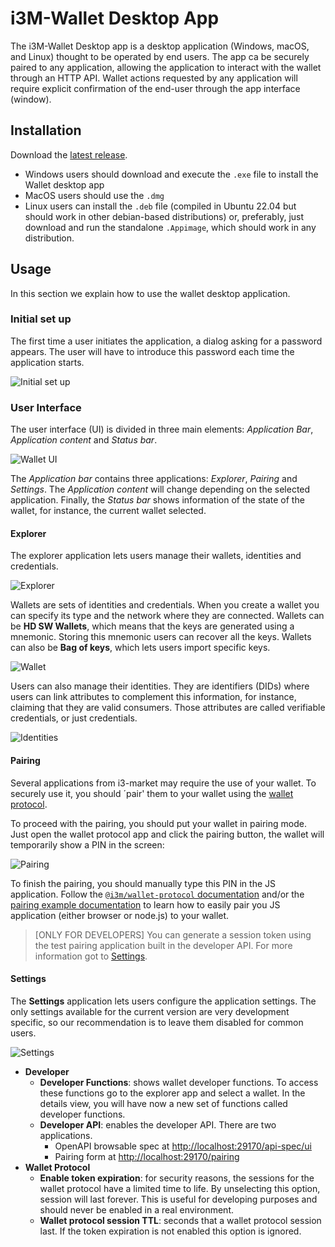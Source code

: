 # i3M-Wallet Desktop App

The i3M-Wallet Desktop app is a desktop application (Windows, macOS, and Linux) thought to be operated by end users. The app ca be securely paired to any application, allowing the application to interact with the wallet through an HTTP API. Wallet actions requested by any application will require explicit confirmation of the end-user through the app interface (window).

## Installation

Download the [latest release](https://github.com/i3-Market-V2-Public-Repository/SP3-SCGBSSW-I3mWalletMonorepo/releases/latest).

- Windows users should download and execute the `.exe` file to install the Wallet desktop app
- MacOS users should use the `.dmg`
- Linux users can install the `.deb` file (compiled in Ubuntu 22.04 but should work in other debian-based distributions) or, preferably, just download and run the standalone `.Appimage`, which should work in any distribution.

## Usage

In this section we explain how to use the wallet desktop application.

### Initial set up

The first time a user initiates the application, a dialog asking for a password appears. The user will have to introduce this password each time the application starts.

![Initial set up](./docs/img/initial-setup.png)

### User Interface

The user interface (UI) is divided in three main elements: *Application Bar*, *Application content* and *Status bar*.

![Wallet UI](./docs/img/wallet-UI.png)

The *Application bar* contains three applications: *Explorer*, *Pairing* and *Settings*. The *Application content* will change depending on the selected application. Finally, the *Status bar* shows information of the state of the wallet, for instance, the current wallet selected.

#### Explorer

The explorer application lets users manage their wallets, identities and credentials.

![Explorer](./docs/img/explorer.png)

Wallets are sets of identities and credentials. When you create a wallet you can specify its type and the network where they are connected. Wallets can be **HD SW Wallets**, which means that the keys are generated using a mnemonic. Storing this mnemonic users can recover all the keys. Wallets can also be **Bag of keys**, which lets users import specific keys.

![Wallet](./docs/img/wallet.png)

Users can also manage their identities. They are identifiers (DIDs) where users can link attributes to complement this information, for instance, claiming that they are valid consumers. Those attributes are called verifiable credentials, or just credentials.

![Identities](./docs/img/identity.png)

#### Pairing

Several applications from i3-market may require the use of your wallet. To securely use it, you should ´pair' them to your wallet using the [wallet protocol](../wallet-protocol/README.md).

To proceed with the pairing, you should put your wallet in pairing mode. Just open the wallet protocol app and click the pairing button, the wallet will temporarily show a PIN in the screen:

![Pairing](./docs/img/pairing.png)

To finish the pairing, you should manually type this PIN in the JS application. Follow the [`@i3m/wallet-protocol` documentation](../wallet-protocol/README.md) and/or the [pairing example documentation](../wallet-protocol/src/docs/example/initiator-example.md) to learn how to easily pair you JS application (either browser or node.js) to your wallet.

> [ONLY FOR DEVELOPERS] You can generate a session token using the test pairing application built in the developer API. For more information got to [Settings](#settings). 

#### Settings

The **Settings** application lets users configure the application settings. The only settings available for the current version are very development specific, so our recommendation is to leave them disabled for common users.

![Settings](./docs/img/settings.png)

- **Developer**
  - **Developer Functions**: shows wallet developer functions. To access these functions go to the explorer app and select a wallet. In the details view, you will have now a new set of functions called developer functions.
  - **Developer API**: enables the developer API. There are two applications.
    - OpenAPI browsable spec at <http://localhost:29170/api-spec/ui>
    - Pairing form at <http://localhost:29170/pairing>
- **Wallet Protocol**
  - **Enable token expiration**: for security reasons, the sessions for the wallet protocol have a limited time to life. By unselecting this option, session will last forever. This is useful for developing purposes and should never be enabled in a real environment.
  - **Wallet protocol session TTL**: seconds that a wallet protocol session last. If the token expiration is not enabled this option is ignored.
